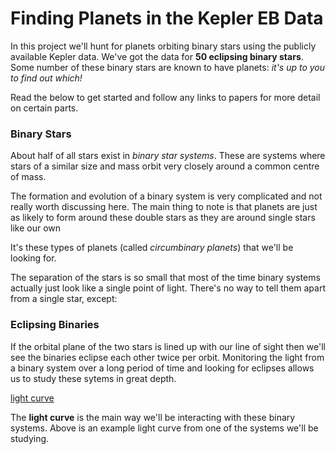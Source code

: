 # Finding Planets in the Kepler EB Data

In this project we'll hunt for planets orbiting binary stars using the publicly available Kepler data. We've got the data for __50 eclipsing binary stars__. Some number of these binary stars are known to have planets: _it's up to you to find out which!_

Read the below to get started and follow any links to papers for more detail on certain parts.

### Binary Stars

About half of all stars exist in _binary star systems_. These are systems where stars of a similar size and mass orbit very closely around a common centre of mass.

The formation and evolution of a binary system is very complicated and not really worth discussing here. The main thing to note is that planets are just as likely to form around these double stars as they are around single stars like our own

It's these types of planets (called _circumbinary planets_) that we'll be looking for.

The separation of the stars is so small that most of the time binary systems actually just look like a single point of light. There's no way to tell them apart from a single star, except:

### Eclipsing Binaries

If the orbital plane of the two stars is lined up with our line of sight then we'll see the binaries eclipse each other twice per orbit. Monitoring the light from a binary system over a long period of time and looking for eclipses allows us to study these sytems in great depth.

[light curve](phased_curves/45.png)

The __light curve__ is the main way we'll be interacting with these binary systems. Above is an example light curve from one of the systems we'll be studying.


